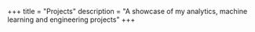 +++
title = "Projects"
description = "A showcase of my analytics, machine learning and engineering projects"
+++
